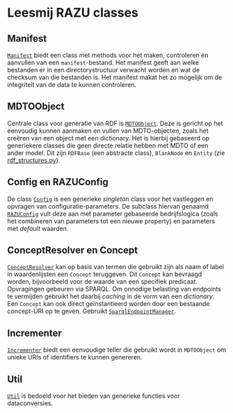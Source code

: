 # Leesmij RAZU classes

## Manifest
[`Manifest`](manifest.py) biedt een class met methods voor het maken, controleren en aanvullen van een `manifest`-bestand. Het manifest geeft aan welke bestanden er in een directorystructuur verwacht worden en wat de checksum van die bestanden is. Het manifest makat het zo mogelijk om de integriteit van de data te kunnen controleren. 

## MDTOObject
Centrale class voor generatie van RDF is [`MDTOObject`](mdto_object.py). Deze is gericht op het eenvoudig kunnen aanmaken en vullen van MDTO-objecten, zoals het creëren van een object met een dictionary. Het is hierbij gebaseerd op generiekere classes die geen directe relatie hebben met MDTO of een ander model. Dit zijn `RDFBase` (een abstracte class), `BlankNode` en `Entity` (zie [rdf_structures.py](rdf_structures.py)). 

## Config en RAZUConfig
De class [`Config`](config.py) is een generieke *singleton* class voor het vastleggen en opvragen van configuratie-parameters. De subclass hiervan genaamd [`RAZUConfig`](razuconfig.py) vult deze aan met parameter gebaseerde bedrijfslogica (zoals het combineren van parameters tot een nieuwe property) en parameters met *default*  waarden.

## ConceptResolver en Concept
[`ConceptResolver`](conceptresolver.py) kan op basis van termen die gebruikt zijn als naam of label in waardenlijsten een `Concept` teruggeven. Dit `Concept` kan bevraagd worden, bijvoorbeeld voor de waarde van een specifiek predicaat.  Opvragingen gebeuren via SPARQL. Om onnodige belasting van endpoints te vermijden gebruikt het daarbij *caching* in de vorm van een *dictionary*.
Een `Concept` kan ook direct geïnstantieerd worden door een bestaande concept-URI op te geven. Gebruikt [`SparqlEndpointManager`](sparql_endpoint_manager.py).

## Incrementer
[`Incrementer`](incrementer.py) biedt een eenvoudige teller die gebruikt wordt in `MDTOObject` om unieke URIs of identifiers te kunnen genereren.

## Util
[`Util`](util.py) is bedoeld voor het bieden van generieke functies voor dataconversies.
